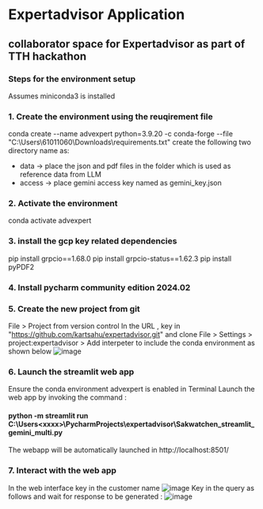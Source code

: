 # Expertadvisor Application

## collaborator space for Expertadvisor as part of TTH hackathon

### Steps for the environment setup 
Assumes miniconda3 is installed 
### 1. Create the environment using the reuqirement file 
conda create --name advexpert python=3.9.20 -c conda-forge --file "C:\Users\61011060\Downloads\requirements.txt"
create the following two directory name as:
* data -> place the json and pdf files in the folder which is used as reference data from LLM
* access -> place gemini access key named as gemini_key.json


### 2. Activate the environment
conda activate advexpert

### 3. install the gcp key related dependencies
pip install grpcio==1.68.0
pip install grpcio-status==1.62.3
pip install pyPDF2

### 4. Install pycharm community edition 2024.02
### 5. Create the new project from git
File > Project from version control
In the URL , key in  "https://github.com/kartsahu/expertadvisor.git" and clone
File > Settings > project:expertadvisor > Add interpeter to include the conda environment as shown below
![image](https://github.com/user-attachments/assets/a519ba40-b12b-44e5-a3de-d0c3f9503b51)

### 6. Launch the streamlit web app 
Ensure the conda environment advexpert is enabled in Terminal
Launch the web app by invoking the command :
  #### python -m streamlit run C:\Users\<xxxx>\PycharmProjects\expertadvisor\Sakwatchen_streamlit_gemini_multi.py
The webapp will be automatically launched in http://localhost:8501/

### 7. Interact with the web app 
  In the web interface key in the customer name 
  ![image](https://github.com/user-attachments/assets/0c2157eb-cb61-44ed-ad40-4f28ae6d5bdc)
  Key in the query as follows and wait for response to be generated :
  ![image](https://github.com/user-attachments/assets/64d40b41-61de-4e3e-9db0-061a05974196)





